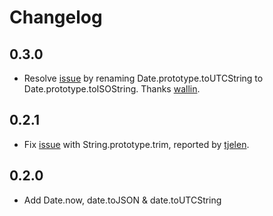 # Changelog

## 0.3.0

* Resolve [issue](https://github.com/olivernn/augment.js/pull/4) by renaming Date.prototype.toUTCString to Date.prototype.toISOString.  Thanks [wallin](https://github.com/wallin).

## 0.2.1

* Fix [issue](https://github.com/olivernn/augment.js/issues/1) with String.prototype.trim, reported by [tjelen](https://github.com/tjelen).

## 0.2.0

* Add Date.now, date.toJSON & date.toUTCString